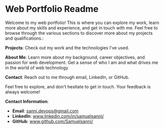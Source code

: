 # Web Portfolio Readme

Welcome to my web portfolio! This is where you can explore my work, learn more about my skills and experience, and get in touch with me. Feel free to browse through the various sections to discover more about my projects and qualifications.:

**Projects**: Check out my work and the technologies I've used.

**About Me**: Learn more about my background, career objectives, and passion for web development. Get a sense of who I am and what drives me in the world of web technology

**Contact**: Reach out to me through email, LinkedIn, or GitHub.

Feel free to explore, and don't hesitate to get in touch. Your feedback is always welcome!

**Contact Information**:

- **Email**: sanni.devops@gmail.com
- **LinkedIn**: www.linkedin.com/in/samuelsanni/
- **GitHub**: www.github.com/Samuelsanni/
